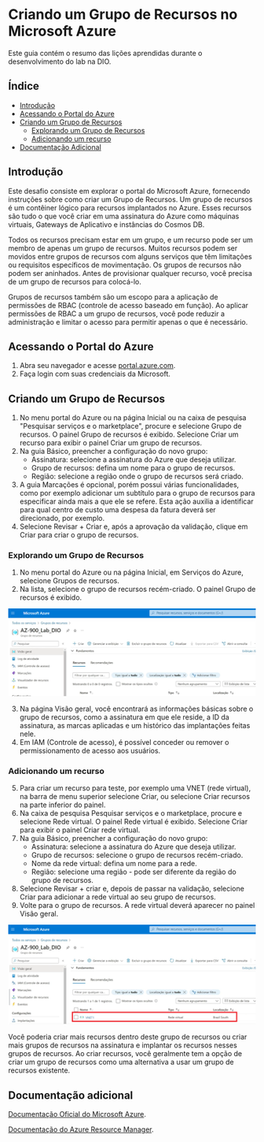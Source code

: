 # Criando um Grupo de Recursos no Microsoft Azure

Este guia contém o resumo das lições aprendidas durante o desenvolvimento do lab na DIO.

## Índice
- [Introdução](#introdução)
- [Acessando o Portal do Azure](#acessando-o-portal-do-azure)
- [Criando um Grupo de Recursos](#criando-um-grupo-de-recursos)
    - [Explorando um Grupo de Recursos](#explorando-um-grupo-de-recursos)
    - [Adicionando um recurso](#adicionando-um-recurso)
- [Documentação Adicional](#documentação-adicional)

## Introdução

Este desafio consiste em explorar o portal do Microsoft Azure, fornecendo instruções sobre como criar um Grupo de Recursos.
Um grupo de recursos é um contêiner lógico para recursos implantados no Azure. Esses recursos são tudo o que você criar em uma assinatura do Azure como máquinas virtuais, Gateways de Aplicativo e instâncias do Cosmos DB.

Todos os recursos precisam estar em um grupo, e um recurso pode ser um membro de apenas um grupo de recursos. Muitos recursos podem ser movidos entre grupos de recursos com alguns serviços que têm limitações ou requisitos específicos de movimentação. Os grupos de recursos não podem ser aninhados. Antes de provisionar qualquer recurso, você precisa de um grupo de recursos para colocá-lo.

Grupos de recursos também são um escopo para a aplicação de permissões de RBAC (controle de acesso baseado em função). Ao aplicar permissões de RBAC a um grupo de recursos, você pode reduzir a administração e limitar o acesso para permitir apenas o que é necessário.

## Acessando o Portal do Azure

1. Abra seu navegador e acesse [portal.azure.com](https://portal.azure.com).
2. Faça login com suas credenciais da Microsoft.

## Criando um Grupo de Recursos

1. No menu portal do Azure ou na página Inicial ou na caixa de pesquisa "Pesquisar serviços e o marketplace", procure e selecione Grupo de recursos. O painel Grupo de recursos é exibido. Selecione Criar um recurso para exibir o painel Criar um grupo de recursos.
2. Na guia Básico, preencher a configuração do novo grupo:
    - Assinatura: selecione a assinatura do Azure que deseja utilizar.
    - Grupo de recursos: defina um nome para o grupo de recursos.
    - Região: selecione a região onde o grupo de recursos será criado. 
3. A guia Marcações é opcional, porém possui várias funcionalidades, como por exemplo adicionar um subtítulo para o grupo de recursos para especificar ainda mais a que ele se refere. Esta ação auxilia a identificar para qual centro de custo uma despesa da fatura deverá ser direcionado, por exemplo.
4. Selecione Revisar + Criar e, após a aprovação da validação, clique em Criar para criar o grupo de recursos.

### Explorando um Grupo de Recursos

1. No menu portal do Azure ou na página Inicial, em Serviços do Azure, selecione Grupos de recursos.
2. Na lista, selecione o grupo de recursos recém-criado. O painel Grupo de recursos é exibido.

![Painel Grupo de Recursos](grupo-recursos.png)

3. Na página Visão geral, você encontrará as informações básicas sobre o grupo de recursos, como a assinatura em que ele reside, a ID da assinatura, as marcas aplicadas e um histórico das implantações feitas nele.
4. Em IAM (Controle de acesso), é possível conceder ou remover o permissionamento de acesso aos usuários.

### Adicionando um recurso

5. Para criar um recurso para teste, por exemplo uma VNET (rede virtual), na barra de menu superior selecione Criar, ou selecione Criar recursos na parte inferior do painel.
6. Na caixa de pesquisa Pesquisar serviços e o marketplace, procure e selecione Rede virtual. O painel Rede virtual é exibido. Selecione Criar para exibir o painel Criar rede virtual.
7. Na guia Básico, preencher a configuração do novo grupo:
    - Assinatura: selecione a assinatura do Azure que deseja utilizar.
    - Grupo de recursos: selecione o grupo de recursos recém-criado.
    - Nome da rede virtual: defina um nome para a rede.
    - Região: selecione uma região - pode ser diferente da região do grupo de recursos.
8. Selecione Revisar + criar e, depois de passar na validação, selecione Criar para adicionar a rede virtual ao seu grupo de recursos.
9. Volte para o grupo de recursos. A rede virtual deverá aparecer no painel Visão geral.

![Painel Grupo de Recursos Com Recurso](grupo-recursos-com-recurso.png)

Você poderia criar mais recursos dentro deste grupo de recursos ou criar mais grupos de recursos na assinatura e implantar os recursos nesses grupos de recursos. Ao criar recursos, você geralmente tem a opção de criar um grupo de recursos como uma alternativa a usar um grupo de recursos existente.

## Documentação adicional

[Documentação Oficial do Microsoft Azure](https://docs.microsoft.com/azure).

[Documentação do Azure Resource Manager](https://learn.microsoft.com/pt-br/azure/azure-resource-manager/?WT.mc_id=APC-Resourcegroups).